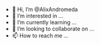 - 👋 Hi, I’m @AlixAndromeda
- 👀 I’m interested in ...
- 🌱 I’m currently learning ...
- 💞️ I’m looking to collaborate on ...
- 📫 How to reach me ...

<!---
AlixAndromeda/AlixAndromeda is a ✨ special ✨ repository because its `README.md` (this file) appears on your GitHub profile.
You can click the Preview link to take a look at your changes.
--->

